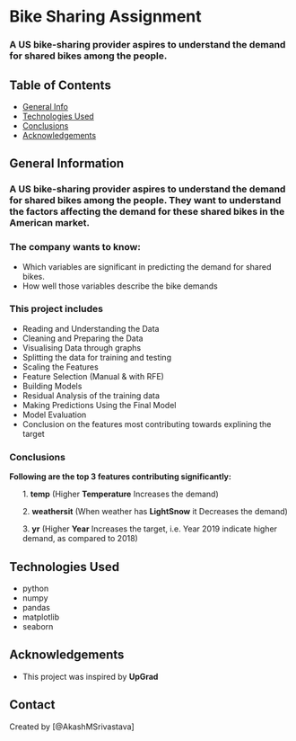 # Bike Sharing Assignment
### A US bike-sharing provider aspires to understand the demand for shared bikes among the people.


## Table of Contents
* [General Info](#general-information)
* [Technologies Used](#technologies-used)
* [Conclusions](#conclusions)
* [Acknowledgements](#acknowledgements)


## General Information
### A US bike-sharing provider aspires to understand the demand for shared bikes among the people. They want to understand the factors affecting the demand for these shared bikes in the American market. 
### The company wants to know:
- Which variables are significant in predicting the demand for shared bikes.
- How well those variables describe the bike demands

### This project includes
- Reading and Understanding the Data
- Cleaning and Preparing the Data
- Visualising Data through graphs
- Splitting the data for training and testing
- Scaling the Features
- Feature Selection (Manual & with RFE)
- Building Models
- Residual Analysis of the training data
- Making Predictions Using the Final Model
- Model Evaluation
- Conclusion on the features most contributing towards explining the target


### Conclusions
<b>Following are the top 3 features contributing significantly:</b>
<ul>1. <b>temp</b> (Higher <b>Temperature</b> Increases the demand)</ul>
<ul>2. <b>weathersit</b> (When weather has <b>LightSnow</b> it Decreases the demand)</ul>
<ul>3. <b>yr</b> (Higher <b>Year</b> Increases the target, i.e. Year 2019 indicate higher demand, as compared to 2018)</ul>



## Technologies Used
- python
- numpy
- pandas
- matplotlib
- seaborn


## Acknowledgements
- This project was inspired by <strong>UpGrad</strong>


## Contact
Created by [@AkashMSrivastava]
